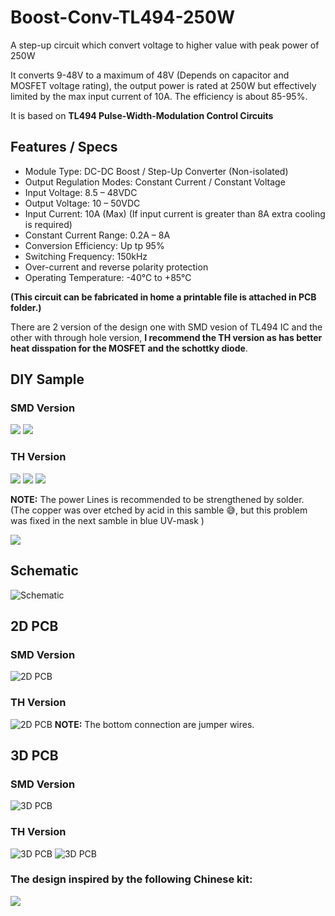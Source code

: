 # Boost-Conv-TL494-250W
 A step-up circuit which convert voltage to higher value with peak power of 250W

It converts 9-48V to a maximum of 48V (Depends on capacitor and MOSFET voltage rating), the output power is rated at 250W but effectively limited by the max input current of 10A. The efficiency is about 85-95%.

It is based on **TL494 Pulse-Width-Modulation Control Circuits**

## Features / Specs

* Module Type: DC-DC Boost / Step-Up Converter (Non-isolated)
* Output Regulation Modes: Constant Current / Constant Voltage
* Input Voltage: 8.5 – 48VDC
* Output Voltage: 10 – 50VDC
* Input Current: 10A (Max) (If input current is greater than 8A extra cooling is   required)
* Constant Current Range: 0.2A – 8A
* Conversion Efficiency: Up tp 95%
* Switching Frequency: 150kHz
* Over-current and reverse polarity protection
* Operating Temperature: -40℃ to +85℃

**(This circuit can be fabricated in home a printable file is attached in PCB folder.)**

There are 2 version of the design one with SMD vesion of TL494 IC and the other with through hole version, **I recommend the TH version as has better heat disspation for the MOSFET and the schottky diode**.

## DIY Sample
### SMD Version
![](https://github.com/AhmedHafez2000/Boost-Conv-TL494-250W/blob/main/Photos/IMG_1.jpg?raw=true)
![](https://github.com/AhmedHafez2000/Boost-Conv-TL494-250W/blob/main/Photos/IMG_4.jpg?raw=true)

### TH Version
![](https://github.com/AhmedHafez2000/Boost-Conv-TL494-250W/blob/main/Photos/IMG_5.jpg?raw=true)
![](https://github.com/AhmedHafez2000/Boost-Conv-TL494-250W/blob/main/Photos/IMG_6.jpg?raw=true)
![](https://github.com/AhmedHafez2000/Boost-Conv-TL494-250W/blob/main/Photos/IMG_8.jpg?raw=true)

**NOTE:** The power Lines is recommended to be strengthened by solder.
 (The copper was over etched by acid in this samble :sweat_smile:, but this problem was fixed in the next samble in blue UV-mask )

![](https://github.com/AhmedHafez2000/Boost-Conv-TL494-250W/blob/main/Photos/IMG_9.jpg?raw=true)

## Schematic
![Schematic](https://github.com/AhmedHafez2000/Boost-Conv-TL494-250W/blob/main/Schematic/Boost_Conv_SMD_TL494_250W_Sch.png?raw=true)

## 2D PCB
### SMD Version
![2D PCB](https://github.com/AhmedHafez2000/Boost-Conv-TL494-250W/blob/main/PCB/2D-Top.png?raw=true)

### TH Version
![2D PCB](https://github.com/AhmedHafez2000/Boost-Conv-TL494-250W/blob/main/PCB/2D-Top_TH.png?raw=true)
**NOTE:** The bottom connection are jumper wires.

## 3D PCB
### SMD Version
![3D PCB](https://github.com/AhmedHafez2000/Boost-Conv-TL494-250W/blob/main/PCB/3D-Top.png?raw=true)


### TH Version
![3D PCB](https://github.com/AhmedHafez2000/Boost-Conv-TL494-250W/blob/main/PCB/3D-Top_TH.png?raw=true)
![3D PCB](https://github.com/AhmedHafez2000/Boost-Conv-TL494-250W/blob/main/PCB/3D-Bot.png?raw=true)


### The design inspired by the following Chinese kit:
![](https://github.com/AhmedHafez2000/Boost-Conv-TL494-250W/blob/main/Photos/IMG_0.jpg?raw=true)